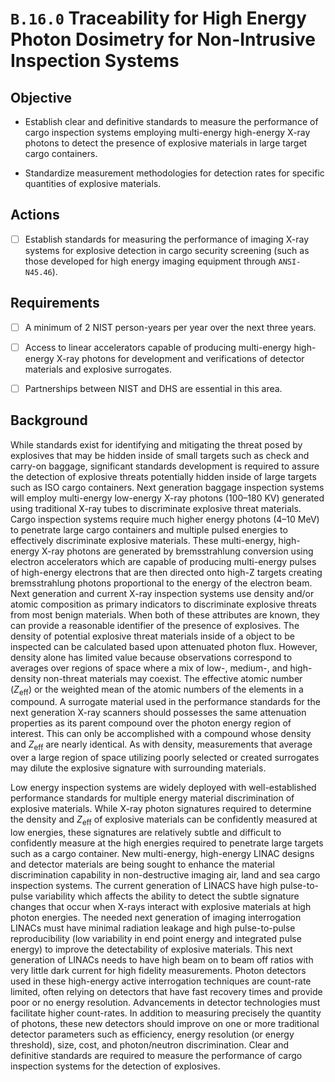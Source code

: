 # `B.16.0` Traceability for High Energy Photon Dosimetry for Non-Intrusive Inspection Systems

## Objective

- Establish clear and definitive standards to measure the performance of cargo
inspection systems employing multi-energy high-energy X-ray photons to detect
the presence of explosive materials in large target cargo containers.

- Standardize measurement methodologies for detection rates for specific
quantities of explosive materials.

## Actions

- [ ] Establish standards for measuring the performance of imaging X-ray
systems for explosive detection in cargo security screening (such as those
developed for high energy imaging equipment through `ANSI-N45.46`).

## Requirements

- [ ] A minimum of 2 NIST person-years per year over the next three years.

- [ ] Access to linear accelerators capable of producing multi-energy
high-energy X-ray photons for development and verifications of detector
materials and explosive surrogates.

- [ ] Partnerships between NIST and DHS are essential in this area.

## Background

While standards exist for identifying and mitigating the threat posed by
explosives that may be hidden inside of small targets such as check and
carry-on baggage, significant standards development is required to assure the
detection of explosive threats potentially hidden inside of large targets such
as ISO cargo containers. Next generation baggage inspection systems will employ
multi-energy low-energy X-ray photons (100–180 KV) generated using traditional
X-ray tubes to discriminate explosive threat materials. Cargo inspection
systems require much higher energy photons (4–10 MeV) to penetrate large cargo
containers and multiple pulsed energies to effectively discriminate explosive
materials. These multi-energy, high-energy X-ray photons are generated by
bremsstrahlung conversion using electron accelerators which are capable of
producing multi-energy pulses of high-energy electrons that are then directed
onto high-Z targets creating bremsstrahlung photons proportional to the energy
of the electron beam. Next generation and current X-ray inspection systems use
density and/or atomic composition as primary indicators to discriminate
explosive threats from most benign materials. When both of these attributes are
known, they can provide a reasonable identifier of the presence of explosives.
The density of potential explosive threat materials inside of a object to be
inspected can be calculated based upon attenuated photon flux. However, density
alone has limited value because observations correspond to averages over
regions of space where a mix of low-, medium-, and high-density non-threat
materials may coexist. The effective atomic number ($Z_\text{eff}$) or the
weighted mean of the atomic numbers of the elements in a compound. A surrogate
material used in the performance standards for the next generation X-ray
scanners should possesses the same attenuation properties as its parent
compound over the photon energy region of interest. This can only be
accomplished with a compound whose density and $Z_\text{eff}$ are nearly
identical. As with density, measurements that average over a large region of
space utilizing poorly selected or created surrogates may dilute the explosive
signature with surrounding materials.

Low energy inspection systems are widely deployed with well-established
performance standards for multiple energy material discrimination of explosive
materials. While X-ray photon signatures required to determine the density and
$Z_\text{eff}$ of explosive materials can be confidently measured at low
energies, these signatures are relatively subtle and difficult to confidently
measure at the high energies required to penetrate large targets such as a
cargo container. New multi-energy, high-energy LINAC designs and detector
materials are being sought to enhance the material discrimination capability in
non-destructive imaging air, land and sea cargo inspection systems. The current
generation of LINACS have high pulse-to-pulse variability which affects the
ability to detect the subtle signature changes that occur when X-rays interact
with explosive materials at high photon energies. The needed next generation of
imaging interrogation LINACs must have minimal radiation leakage and high
pulse-to-pulse reproducibility (low variability in end point energy and
integrated pulse energy) to improve the detectability of explosive materials.
This next generation of LINACs needs to have high beam on to beam off ratios
with very little dark current for high fidelity measurements. Photon detectors
used in these high-energy active interrogation techniques are count-rate
limited, often relying on detectors that have fast recovery times and provide
poor or no energy resolution. Advancements in detector technologies must
facilitate higher count-rates. In addition to measuring precisely the quantity
of photons, these new detectors should improve on one or more traditional
detector parameters such as efficiency, energy resolution (or energy
threshold), size, cost, and photon/neutron discrimination. Clear and definitive
standards are required to measure the performance of cargo inspection systems
for the detection of explosives.
